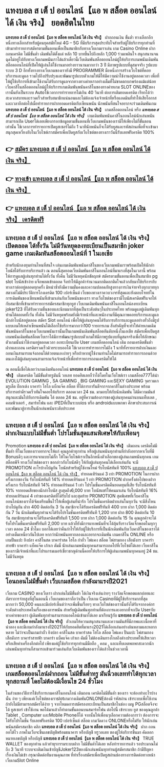 # แทงบอล ส เต็ ป ออนไลน์【แอ พ สล็อต ออนไลน์ ได้ เงิน จริง】  ยอดฮิตในไทย

**แทงบอล ส เต็ ป ออนไลน์【แอ พ สล็อต ออนไลน์ ได้ เงิน จริง】** ฝากถอนเงิน ขั้นต่ำ  ทางเลือกอีกหนึ่งทางเลือกสำหรับผู้คนยุคสมัยใหม่ 4G – 5G ที่มีบริการสุดประทับใจสำหรับผู้ใช้บริการทุกท่านที่เข้ามาทำรายการสมัครตามขั้นตอนเพื่อเป็นสมาชิกกับทางเว็บเกมเราเล่น เกม Casino Online ฝากถอนเครดิต ไม่มีขั้นต่ำ เดิมพันได้ตั้งแต่ หลัก 10 บาทขึ้นไปถึงหลัก 1,000 ร่วมเพลินใจ สนุกสนานจนฉุดไม่อยู่ไปกับทางเว็บเกมพนันเราได้แล้วเดี๋ยวนี้เว็บเดิมพันสล็อตออนไลน์ผู้ให้บริการเกมพนันเดิมพันสล็อตออนไลน์ที่เปิดให้ผู้เล่นได้ใช้งานมาอย่างยาวนานมากกว่า 3 ปี มีภาพรูปแบบที่ดูสมจจริง รูปแบบระบบ 3 D
อีกทั้งทางทางเว็บเกมของเรายังมี  PROGRAMMER มือหนึ่งการสร้างเว็บไซต์ที่คอยบริการและดูแล  รวมไปถึงปรับปรุงและพัฒนารูปแบบตัวเกมให้มีให้มีความน่าใช้งานอยู่ตลอดเวลา เพื่อที่ให้ผู้ใช้บริการที่เข้ามาใช้งานได้รับการดูแลจากทางทางค่ายเราอย่างเต็มที่ไม่ขาดตกบกพร่องแม้แต่น้อย เว็บคาสิโนสล็อตออนไลน์ผู้ให้บริการเกมเดิมพันพนันคาสิโนของทางค่ายเกม SLOT ONLINEของเรานั้นยังเป็นระบบ Autoใช้เวลาการทำรายการไม่เกิน 40 วินาที ต่อการเติมยอดเครดิต เรียกได้ว่าสะดวกสบายและรวดเร็วสำหรับสมาชิกแน่นอนและไม่ต้องแจ้งเจ้าหน้าที่หรือแอดมินที่ทำให้เสียโอกาสและเวลาอีกต่อไปเมื่อทำรายการฝากยอดเครดิตกับเซียนพนัน
นักพนันที่สนใจอยากจะร่วมเดิมพันเกม **แทงบอล ส เต็ ป ออนไลน์【แอ พ สล็อต ออนไลน์ ได้ เงิน จริง】** เกมสล็อตออนไลน์ หรือ ***แทงบอล ส เต็ ป ออนไลน์【แอ พ สล็อต ออนไลน์ ได้ เงิน จริง】*** เกมเดิมพันพนันคาสิโนออนไลน์นักเล่นพนันสามารถเปิด Userได้เลยเพียงกรอกข้อมูลตามขั้นตอนที่เว็บเกมพนันของเรามีให้เพียงไม่กี่ขั้นตอนเท่านั้น ใช้เวลาการทำรายการเปิดยูสเซอร์ไม่ถึง 1 นาทีนักพนันก็จะได้รับยูสและรหัสผ่านเพื่อที่จะเข้ามาสนุกสุดเหวี่ยงกับในเว็บไซต์เราสมัครเพื่อเปิดยูสกับเว็บไซต์ของทางเราวันนี้รับเลยฟรีเครดิต 100%

## 👉 [สมัคร แทงบอล ส เต็ ป ออนไลน์【แอ พ สล็อต ออนไลน์ ได้ เงิน จริง】](https://archa888.com/)
## 👉 [ทางเข้า แทงบอล ส เต็ ป ออนไลน์【แอ พ สล็อต ออนไลน์ ได้ เงิน จริง】](https://archa888.com/)
## 👉 [แทงบอล ส เต็ ป ออนไลน์【แอ พ สล็อต ออนไลน์ ได้ เงิน จริง】 เครดิตฟรี](https://archa888.com/)

## แทงบอล ส เต็ ป ออนไลน์【แอ พ สล็อต ออนไลน์ ได้ เงิน จริง】 เปิดตลอด ได้ทั้งวัน ไม่มีวันหยุดลงทะเบียนเป็นสมาชิก joker game เกมเดิมพันสล็อตออนไลน์ที่ 1 ในเอเชีย

สำหรับนักลงทุนท่านไหนที่สนใจ เล่นเกมเดิมพันพนันคาสิโนของเว็บเกมพนันเราพร้อมเปิดให้นักล่าโบนัสได้รับการบริการแล้ว ณ ตอนนี้สุดยอดเว็บเดิมพันคาสิโนออนไลน์ที่มาแรงที่สุดในเวลานี้ พร้อมให้การดูแลผู้เล่นทุกท่านได้ทั้งวัน ทั้งคืน ไม่มีวันหยุดนักขัตฤกษ์ สมัครตามขั้นตอนเพื่อเป็นสมาชิก pg slot โบนัสเข้าง่าย แจ็กพอตเข้าตลอด จึงทำให้มีลูกค้าจำนวนมากติดอกติดใจแล้วกลับมาใช้บริการกับทางเราต่ออยู่ตลอดทุกครั้ง มิหนำซ้ำยังมีความมั่นคงและความปลอดภัยสูงทางการเงินจ่ายจริงทุกบาททุกสตางค์ไม่มีประวัติการโกงเครดิต 100 เปอร์เซ็นต์ เว็บของทางเราควบวงจรที่สุดและยังตอบโจทย์ในการเดิมพันของเซียนพนันที่เข้ามาเล่นกับเว็บพนันของเรา
ทางเว็บไซต์ของเรามีโบนัสเครดิตฟรีแจกให้กับสมาชิกที่เข้ามาทำรายการสมัครสมาชิกทุกยูส เว็บเกมเดิมพันพนันคาสิโนออนไลน์ลงทะเบียน joker123 ที่ได้รับความชื่นชอบและนิยมมากที่สุดเป็นระดับต้นๆในประเทศไทย พร้อมดูแลผู้เดิมพันทุกท่านได้ตลอดทั้งวัน ทั้งคืน ไม่มีวันหยุดพร้อมยังมีเจ้าหน้าที่และพนักงานที่มีคุณภาพคอยบริการและดูแลนักล่าโบนัสอยู่ตลอด สมัคร Slot ออนไลน์ เพื่อให้ผู้เล่นทุกคนได้รับการบริการและดูแลอย่างทั่วถึงมีรูปแบบเกมให้เหล่าเซียนพนันได้เลือกใช้บริการมากกว่า100 รายการเกม
สิ่งสำคัญที่จะทำให้ค่ายเกมเดิมพันพนันคาสิโนของเว็บเกมพนันเรานั้นเป็นเกมพนันเดิมพันสล็อตอันดับหนึ่งในเอเชีย สมัครเพื่อเปิดยูส  เกมพนันเดิมพันสล็อตเว็บเราได้มีการพัฒนารูปแบบตัวเกมให้มีภาพรูปแบบที่ดูสมจจริงเพื่อให้ลักษณะตัวเกมนั้นน่าใช้งานอยู่ตลอดเวลา ลงทะเบียนเปิด User เกมสล็อตออนไลน์ เติม ถอนเครดิตขั้นต่ำ ฝากและถอน เครดิตรวดเร็วด้วยระบบออโต้ ใช้เวลาการทำรายการไม่ถึง 1 นาทีทั้งรายการฝากเงินและถอนเงินสามารถแจ้งถอนได้ด้วยตนเองง่ายๆ หรือถ้าหากผู้ใช้งานท่านใดไม่สามารถทำรายการถอนด้วยตนเองได้ผู้เล่นทุกคนสามารถแจ้งเจ้าหน้าที่เพื่อทำรายการถอนเครดิตให้ได้

ณ ตอนนี้เชื่อได้เลยว่าเกมเดิมพันออนไลน์ **แทงบอล ส เต็ ป ออนไลน์【แอ พ สล็อต ออนไลน์ ได้ เงิน จริง】** เติมเครดิต ไม่มีขั้นต่ำทรูมันนี่ วอเลท ยอดฮิตเลยก็ว่าได้โดยในเว็บไซต์เรา เกมสล็อต777ได้นำ EVOLUTION GAMING , SA GAMING , BIG GAMING และSEXY GAMING จุดรวมเกมรูเล็ต  ป๊อกเด้ง บาคาร่า ไฮโล แบ็กแจ๊ค สล็อต ที่ได้การการันตีจากจากคาสิโนต่างประเทศ พร้อมบริการอย่าดีรวดเร็วทันใจคอยให้บริการ ตลอดเวลา 24 ชม. มามอบให้กับนักเดิมพัน ได้มีความมันส์สนุกและมันไปกับการเดิมพัน ได้ ตลอด 24 ชม. อยู่ที่ความต้องการของผู้เล่นทุกคนผ่านบนแท็บเลต , คอมพิวเตอร์ , สมาร์ทโฟน และ iPEDที่เป็นระบบios หรือ androidแบบพกพา ศึกษาประสบการณ์และพัฒนาสู่การเป็นนักเล่นพนันระดับประเทศ

## แทงบอล ส เต็ ป ออนไลน์【แอ พ สล็อต ออนไลน์ ได้ เงิน จริง】 ฝากเงินแบบไม่มีขั้นต่ำ โปรโมชั่นสุดแสนพิเศษให้กับเพื่อนๆ

 Promotion  **แทงบอล ส เต็ ป ออนไลน์【แอ พ สล็อต ออนไลน์ ได้ เงิน จริง】** เติมถอน เครดิตไม่มีขั้นต่ำ ที่ในเว็บของเราอยากจะให้แก่  คุณลูกค้าทุกท่าน หรือผู้เล่นพนันทุกท่านที่กำลังอยากหาเว็บที่มี Bonusดีๆ และการแจกแบบไม่กั๊ก ให้ในเว็บไซต์เราเป็นอีกหนึ่งตัวเลือกของผู้เล่นเกมพนันทุกคน เกมสล็อตพีจี ทางเว็บไซต์ของเรา ขอกล่าวกับโบนัสดีๆ ให้กับผู้เล่นทุกคนได้เลือกเล่นกัน จะมี PROMOTION อะไรบ้างไปดูกัน
โบนัสสำหรับผู้ใช้งานใหม่ รับโบนัสทันที 100% [แทงบอล ส เต็ ป ออนไลน์【แอ พ สล็อต ออนไลน์ ได้ เงิน จริง】](https://archa888.com/) ทำยอดเทิร์นแค่ 3 เท่า
 PROMOTION ในการฝากครั้งแรกของวัน รับโบนัสทันที 14% ทำยอดเทิร์นแค่ 1 เท่า
 PROMOTION ฝากครั้งต่อไปของฝากครั้งแรก รับโบนัสทันที 14% ทำยอดเทิร์นแค่ 1 เท่า
โปรโมชั่นเครดิตคืนยอดทุนที่เสีย รับโบนัสทันที 10% จากยอดเสียของนักล่าโบนัส สูงสุดถึง6,000 บาท
โบนัสแชร์ให้คนมาเล่น รับโบนัสทันที 16% ทำยอดเทิร์นแค่ 4 เท่าของเครดิตที่ได้รับไป
และสุดท้าย PROMOTION สุดพิเศษที่เว็บคาสิโนออนไลน์ของเราได้จัดเตรียมขึ้นไว้ให้เพื่อผู้เล่นที่น่ารัก โปรโมชั่นเครดิตฝากเล่นในทุกวัน จะมีสิ่งไหนบ้างไปดูกัน
ฝาก 400 ติดต่อกัน 3 วัน สมาชิกจะได้รับเครดิตฟรีทันที 400 บาท
ฝาก 1,000 ติดต่อกัน 7 วัน นักเดิมพันทุกท่านจะได้รับโปรโมชั่นเครดิตฟรีทันที 1,200 บาท
ฝาก 800 ติดต่อกัน 10 วัน สมาชิกทุกท่านจะได้รับเครดิตฟรีทันที 1,500 บาท
ฝาก 1,000 ติดต่อกัน 15 วัน คุณลูกค้าจะได้รับโปรโมชั่นเครดิตฟรีทันที 2,000 บาท
แล้วก็ยังมีการแทงพนันที่จะได้ลุ้นรับรางวัลแจ็กพอตในทุกๆเวลา ตลอด 24 ชั่วโมง บอกได้เลยว่าคืนกำไรให้กับผู้ใช้บริการที่เป็นนักเดิมพันกับเว็บคาสิโนของเราได้อย่างเต็มเหนี่ยวกันไปเลย หากว่านักพนันอยากลองและอยากจะเดิมพัน เกมคาสิโน ONLINE หรือเกมปั่นแปะ ยิงปลา คาสิโนสด บาคาร่าสด ไฮโล กำถั่ว ไพ่แคง สล็อต ไพ่สามกอง เสือมังกร บาคาร่าสายฟ้า บาคาร่า แบ็คแจ๊ค เก้าเก ดัมมี่ นักเล่นเกมพนันทุกคนสามารถกดไปที่เว็บไซต์ได้เลย เว็บคาสิโนของเรามีเจ้าหน้าที่และโปรแกรมเมอร์เชี่ยวชาญด้านนี้คอยให้บริการให้ผู้เล่นเกมพนันทุกคนอยู่ 24 ชม. ไม่มีวันหยุด

## แทงบอล ส เต็ ป ออนไลน์【แอ พ สล็อต ออนไลน์ ได้ เงิน จริง】 โอนถอนไม่มีขั้นต่ำ  เว็บเกมสล็อต กำลังมาแรงปี2021

เว็บเกม CASINO ของเว็บเรา ฝากเล่นไม่มีขั้นต่ำ ได้เงินจริงเล่นง่ายๆ รางวัลแจ็กพอตแตกบ่อยและอัตราการจ่ายสูงที่สุในตอนนี้ เว็บเกมของเราถือว่าเป็น เว็บเกม Casinoที่มีผู้ใช้บริการมากที่สุดมากกว่า 50,000 คนและมีเปอร์เซ็นต์ว่าจะเพิ่มขึ้นเรื่อยๆ ทางเว็บไซต์ของเรานั้นยังได้รับจากองค์กรระดับต่างประเทศในเรื่องของการพนัน สำหรับผู้เดิมพันทุกท่านที่ต้องการและอยากที่จะเปิด Userกับทางค่ายของเรา ผู้เดิมพันทุกท่านสามารถแอดไลน์เข้ามาได้เลย
	มาเรียนรู้กับ **แทงบอล ส เต็ ป ออนไลน์【แอ พ สล็อต ออนไลน์ ได้ เงิน จริง】** ตัวเกมให้ความสนุกสนานและความมันส์ที่มีภาพและเนื้อหาที่น่าลอง และมีเกมกำลังมาแรงปี2021ให้กับยอดฮิตที่มาแรง2021ได้เลือกเล่นอย่างล้นหลามและหลากหลาย  ไม่ว่าจะเป็นเกมกำถั่ว  ยิงปลา คาสิโนสด บาคาร่าสด ไฮโล สล็อต ไพ่แคง ปั่นแปะ ไพ่สามกอง เสือมังกร บาคาร่าสายฟ้า บาคาร่า แบ็คแจ๊ค เก้าเก ดัมมี่ ไม่ต้องเดินทางไกลถึงต่างประเทศให้เสียเวลา หรือเสียค่าเครื่องอีกต่อไป เพียงแค่ผู้ใช้บริการทุกท่านมีมือถือ , คอม , และแท็บเลตพกพาสะดวกนักเล่นพนันทุกท่านก็สามารถเข้ามาร่วมเล่นกับเว็บเดิมพันของเราได้แล้วในช่วงเวลานี้

## แทงบอล ส เต็ ป ออนไลน์【แอ พ สล็อต ออนไลน์ ได้ เงิน จริง】 เกมสล็อตออนไลน์ฝากถอน ไม่มีขั้นต่ำทรู มันนี่วอเลททำได้ทุกเวลา ทุกสถานที่ โดยไม่ต้องมีเงื่อนไข 24 ชั่วโมง

ในส่วนของวิธีการใช้บริการเกมคาสิโนออนไลน์ เติมถอน เครดิตไม่มีขั้นต่ำ ของเรา จะต้องทำอะไรบ้างนั้น ง่าย ๆ เพียงแค่เว็บไซต์ของเราslotเกมวางเดิมพันONLONEต้องมี รหัสผ่าน เข้าระบบเพื่อใช้งาน ถ้ายังไม่มีสามารถสมัครได้ง่าย ๆ จากโหมดการสมัครลงทะเบียนเป็นสมาชิกในช่อง เมนู PGสล็อตจึงจะได้ ยูสเซอร์ เข้าใช้งาน พอได้มาแล้วก็ทำตามขั้นตอนบนสมาร์ทโฟน ต่อไปนี้
เข้าระบบ ยูส  ของคุณลูกค้า Tablet , Computer และMobile Phoneก็ได้
จากนั้นให้เพื่อนๆเลือกความต้องการว่า ต้องการจะได้รับโปรโมชั่น รับเลยฟรีเครดิต 100 เปอร์เซ็นต์  สล็อต เกมวัดดวง ONLONEหรือไม่รับ
ให้นักเล่นพนันสมัครสมาชิก คลิก **แทงบอล ส เต็ ป ออนไลน์【แอ พ สล็อต ออนไลน์ ได้ เงิน จริง】** ฝาก ถอน ออโต้ไว ภาพในเว็บจะขึ้นเลขบัญชีพร้อมธนาคาร หรือบัญชี ทรูวอเลท ของผู้ให้บริการขึ้นมา
คัดลอกหมายเลขบัญชี หรือบัญชี **แทงบอล ส เต็ ป ออนไลน์【แอ พ สล็อต ออนไลน์ ได้ เงิน จริง】** TRUE WALLET ของทุกท่าน แล้วทำธุรกรรมระบบฝาก ไม่มีขั้นต่ำได้เลย
หลังทำรายการแล้ว รอประมาณไม่ถึง 3 วินาที ระบบจะเติมเงินเข้าบัญชีJoker123ของนักเล่นพนันทุกท่านผู้สมัครสมาชิก
ถ้ามีปัญหาเรื่องเงินไม่เข้า กรุณาติดต่อทีมงานคุณภาพ ที่ทำเรื่องสมัครเพื่อเปิดยูสผ่านช่องทางการติดต่อทางหน้าเว็บเกมSlot Online


